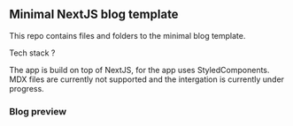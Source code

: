 ## Minimal NextJS blog template

This repo contains files and folders to the minimal blog template. 

Tech stack ?

The app is build on top of NextJS, for the app uses StyledComponents. 
MDX files are currently not supported and the intergation is currently under progress.


### Blog preview